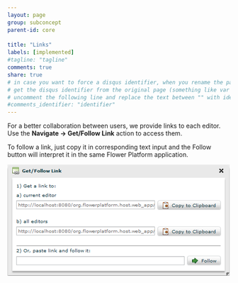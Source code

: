 ```yaml
---
layout: page
group: subconcept
parent-id: core

title: "Links"
labels: [implemented]
#tagline: "tagline"
comments: true
share: true
# in case you want to force a disqus identifier, when you rename the page
# get the disqus identifier from the original page (something like var disqus_identifier = 'ident';),
# uncomment the following line and replace the text between "" with ident
#comments_identifier: "identifier"
---
```


For a better collaboration between users, we provide links to each editor. <br>
Use the **Navigate -> Get/Follow Link** action to access them.

To follow a link, just copy it in corresponding text input and the Follow button will interpret it in the same Flower Platform application.

<img class="img-thumbnail center-block" src="links1.png"/>